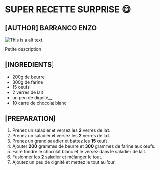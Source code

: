 # SUPER RECETTE SURPRISE  😋

## [AUTHOR] BARRANCO ENZO

![This is a alt text.](https://www.lafemmemoderne.fr/993772-6721/cadeau-surprise.jpg "Miam 😋")

Petite description

## [INGREDIENTS]

* 200g de beurre 
* 300g de farine 
* 15 oeufs 
* 2 verres de lait
* un peu de dignité__
* 10 carré de chocolat blanc

## [PREPARATION]

1. Prenez un saladier et versez les **2** verres de lait.
1. Prenez un saladier et versez les **2** verres de lait.
1. Prenez un grand saladier et battez les **15** œufs.
1. Ajouter **200** grammes de beurre et **300** grammes de farine aux œufs.
1. Faire fondre le chocolat blanc et le versez dans le saladier de lait.
1. Fusionner les **2** saladier et mélanger le tout.
1. Ajoutez un peu de dignité et mettez le tout au four.